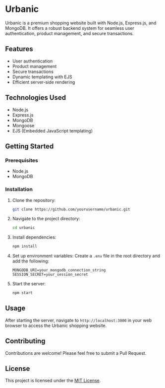 # Urbanic

Urbanic is a premium shopping website built with Node.js, Express.js, and MongoDB. It offers a robust backend system for seamless user authentication, product management, and secure transactions.

## Features

- User authentication
- Product management
- Secure transactions
- Dynamic templating with EJS
- Efficient server-side rendering

## Technologies Used

- Node.js
- Express.js
- MongoDB
- Mongoose
- EJS (Embedded JavaScript templating)

## Getting Started

### Prerequisites

- Node.js
- MongoDB

### Installation

1. Clone the repository:
    ```bash
    git clone https://github.com/yourusername/urbanic.git
    ```
2. Navigate to the project directory:
    ```bash
    cd urbanic
    ```
3. Install dependencies:
    ```bash
    npm install
    ```
4. Set up environment variables:
    Create a `.env` file in the root directory and add the following:
    ```plaintext
    MONGODB_URI=your_mongodb_connection_string
    SESSION_SECRET=your_session_secret
    ```
5. Start the server:
    ```bash
    npm start
    ```

## Usage

After starting the server, navigate to `http://localhost:3000` in your web browser to access the Urbanic shopping website.

## Contributing

Contributions are welcome! Please feel free to submit a Pull Request.

## License

This project is licensed under the [MIT License](LICENSE).
